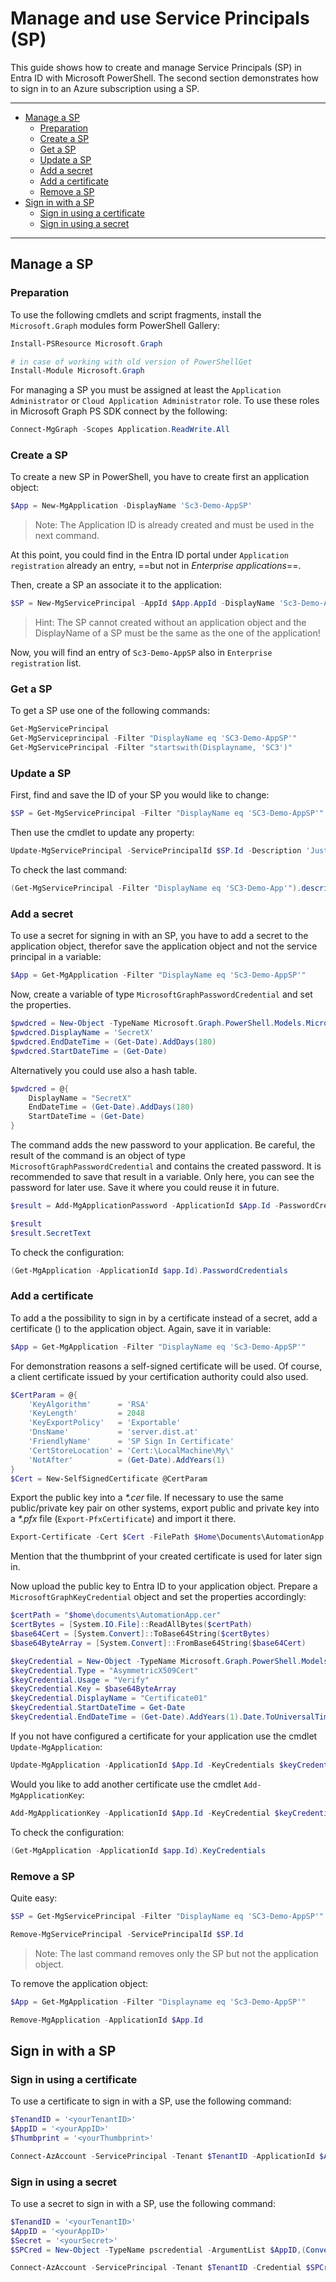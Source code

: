 # Manage and use Service Principals (SP)

This guide shows how to create and manage Service Principals (SP) in Entra ID with Microsoft PowerShell. The second section demonstrates how to sign in to an Azure subscription using a SP.

---

+ [Manage a SP](#manage-a-sp)
  + [Preparation](#preparation)
  + [Create a SP](#create-a-sp)
  + [Get a SP](#get-a-sp)
  + [Update a SP](#update-a-sp)
  + [Add a secret](#add-a-secret)
  + [Add a certificate](#add-a-certificate)
  + [Remove a SP](#remove-a-sp)
+ [Sign in with a SP](#sign-in-with-a-sp)
  + [Sign in using a certificate](#sign-in-using-a-certificate)
  + [Sign in using a secret](#sign-in-using-a-secret)

---

## Manage a SP

### Preparation

To use the following cmdlets and script fragments, install the `Microsoft.Graph` modules form PowerShell Gallery:

```PowerShell
Install-PSResource Microsoft.Graph

# in case of working with old version of PowerShellGet
Install-Module Microsoft.Graph
```

For managing a SP you must be assigned at least the `Application Administrator` or `Cloud Application Administrator` role. To use these roles in Microsoft Graph PS SDK connect by the following:

```PowerShell
Connect-MgGraph -Scopes Application.ReadWrite.All 
```

### Create a SP

To create a new SP in PowerShell, you have to create first an application object:

```PowerShell
$App = New-MgApplication -DisplayName 'Sc3-Demo-AppSP'
```

>Note: The Application ID is already created and must be used in the next command.

At this point, you could find in the Entra ID portal under `Application registration` already an entry, ==but not in _Enterprise applications_==.

Then, create a SP an associate it to the application:

```PowerShell
$SP = New-MgServicePrincipal -AppId $App.AppId -DisplayName 'Sc3-Demo-AppSP' 
```

>Hint: The SP cannot created without an application object and the DisplayName of a SP must be the same as the one of the application!

Now, you will find an entry of `Sc3-Demo-AppSP` also in `Enterprise registration` list.

### Get a SP

To get a SP use one of the following commands:

```PowerShell
Get-MgServicePrincipal
Get-MgServiceprincipal -Filter "DisplayName eq 'SC3-Demo-AppSP'"
Get-MgServicePrincipal -Filter "startswith(Displayname, 'SC3')"
```

### Update a SP

First, find and save the ID of your SP you would like to change:

```PowerShell
$SP = Get-MgServicePrincipal -Filter "DisplayName eq 'SC3-Demo-AppSP'"
```

Then use the cmdlet to update any property:

```PowerShell
Update-MgServicePrincipal -ServicePrincipalId $SP.Id -Description 'Just for demonstration ...'
```

To check the last command:

```PowerShell
(Get-MgServicePrincipal -Filter "DisplayName eq 'SC3-Demo-App'").description
```

### Add a secret

To use a secret for signing in with an SP, you have to add a secret to the application object, therefor save the application object and not the service principal in a variable:

```PowerShell
$App = Get-MgApplication -Filter "DisplayName eq 'Sc3-Demo-AppSP'"
```

Now, create a variable of type `MicrosoftGraphPasswordCredential` and set the properties.

```PowerShell
$pwdcred = New-Object -TypeName Microsoft.Graph.PowerShell.Models.MicrosoftGraphPasswordCredential
$pwdcred.DisplayName = 'SecretX'
$pwdcred.EndDateTime = (Get-Date).AddDays(180)
$pwdcred.StartDateTime = (Get-Date)
```

Alternatively you could use also a hash table.

```PowerShell
$pwdcred = @{
    DisplayName = "SecretX"
    EndDateTime = (Get-Date).AddDays(180)
    StartDateTime = (Get-Date)
}
```

The command adds the new password to your application. Be careful, the result of the command is an object of type `MicrosoftGraphPasswordCredential` and contains the created password. It is recommended to save that result in a variable. Only here, you can see the password for later use. Save it where you could reuse it in future.

```PowerShell
$result = Add-MgApplicationPassword -ApplicationId $App.Id -PasswordCredential $pwdcred

$result
$result.SecretText
```

To check the configuration:

```PowerShell
(Get-MgApplication -ApplicationId $app.Id).PasswordCredentials
```

### Add a certificate

To add a the possibility to sign in by a certificate instead of a secret, add a certificate () to the application object. Again, save it in variable:

```PowerShell
$App = Get-MgApplication -Filter "DisplayName eq 'Sc3-Demo-AppSP'"
```

For demonstration reasons a self-signed certificate will be used. Of course, a client certificate issued by your certification authority could also used.

```PowerShell
$CertParam = @{
    'KeyAlgorithm'      = 'RSA'
    'KeyLength'         = 2048
    'KeyExportPolicy'   = 'Exportable'
    'DnsName'           = 'server.dist.at'
    'FriendlyName'      = 'SP Sign In Certificate'
    'CertStoreLocation' = 'Cert:\LocalMachine\My\'
    'NotAfter'          = (Get-Date).AddYears(1)
}
$Cert = New-SelfSignedCertificate @CertParam
```

Export the public key into a _*.cer_ file. If necessary to use the same public/private key pair on other systems, export public and private key into a _*.pfx_ file (`Export-PfxCertificate`) and import it there.

```PowerShell
Export-Certificate -Cert $Cert -FilePath $Home\Documents\AutomationApp.cer
```

Mention that the thumbprint of your created certificate is used for later sign in.

Now upload the public key to Entra ID to your application object. Prepare a `MicrosoftGraphKeyCredential` object and set the properties accordingly:

```PowerShell
$certPath = "$home\documents\AutomationApp.cer"
$certBytes = [System.IO.File]::ReadAllBytes($certPath)
$base64Cert = [System.Convert]::ToBase64String($certBytes)
$base64ByteArray = [System.Convert]::FromBase64String($base64Cert)

$keyCredential = New-Object -TypeName Microsoft.Graph.PowerShell.Models.MicrosoftGraphKeyCredential
$keyCredential.Type = "AsymmetricX509Cert"
$keyCredential.Usage = "Verify"
$keyCredential.Key = $base64ByteArray
$keyCredential.DisplayName = "Certificate01"
$keyCredential.StartDateTime = Get-Date
$keyCredential.EndDateTime = (Get-Date).AddYears(1).Date.ToUniversalTime() # avoid setting time
```

If you not have configured a certificate for your application use the cmdlet `Update-MgApplication`:

```PowerShell
Update-MgApplication -ApplicationId $App.Id -KeyCredentials $keyCredential
```

Would you like to add another certificate use the cmdlet `Add-MgApplicationKey`:

```PowerShell
Add-MgApplicationKey -ApplicationId $App.Id -KeyCredential $keyCredential
```

To check the configuration:

```PowerShell
(Get-MgApplication -ApplicationId $app.Id).KeyCredentials
```

### Remove a SP

Quite easy:

```PowerShell
$SP = Get-MgServicePrincipal -Filter "DisplayName eq 'SC3-Demo-AppSP'"

Remove-MgServicePrincipal -ServicePrincipalId $SP.Id
```

>Note: The last command removes only the SP but not the application object.

To remove the application object:

```PowerShell
$App = Get-MgApplication -Filter "Displayname eq 'Sc3-Demo-AppSP'"

Remove-MgApplication -ApplicationId $App.Id
```

## Sign in with a SP

### Sign in using a certificate

To use a certificate to sign in with a SP, use the following command:

```PowerShell
$TenandID = '<yourTenantID>'
$AppID = '<yourAppID>'
$Thumbprint = '<yourThumbprint>'

Connect-AzAccount -ServicePrincipal -Tenant $TenantID -ApplicationId $AppID -CertificateThumbprint $Thumbprint
```

### Sign in using a secret

To use a secret to sign in with a SP, use the following command:

```PowerShell
$TenandID = '<yourTenantID>'
$AppID = '<yourAppID>'
$Secret = '<yourSecret>'
$SPCred = New-Object -TypeName pscredential -ArgumentList $AppID,(ConvertTo-SecureString -String $Secret -AsPlainText -Force)

Connect-AzAccount -ServicePrincipal -Tenant $TenantID -Credential $SPCred
```
